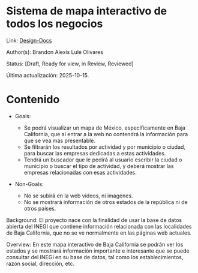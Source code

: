 # Sistema de mapa interactivo de todos los negocios

Link: [Design-Docs](https://github.com/charliesbot/design-docs/tree/main/spanish)

Author(s): Brandon Alexis Lule Olivares

Status: [Draft, Ready for view, in Review, Reviewed]

Última actualización: 2025-10-15.

# Contenido

- Goals:
  - Se podrá visualizar un mapa de México, específicamente en Baja California, que al entrar a la web no contendrá la información para que se vea más presentable.
  - Se filtrarán los resultados por actividad y por municipio o ciudad, para buscar las empresas dedicadas a estas actividades.
  - Tendrá un buscador que le pedirá al usuario escribir la ciudad o municipio o buscar el tipo de actividad, y deberá mostrar las empresas
  relacionadas con esas actividades.

- Non-Goals:
  - No se subirá en la web videos, ni imágenes.
  - No se mostrará información de otros estados de la república ni de otros países.
 
Background:
  El proyecto nace con la finalidad de usar la base de datos abierta del INEGI que contiene información relacionada con las localidades de Baja California,
  que no se ve normalmente en las páginas web actuales. 

Overview:
  En este mapa interactivo de Baja California se podrán ver los estados y se mostrará información importante e interesante que se puede consultar del INEGI en
  su base de datos, tal como los establecimientos, razón social, dirección, etc.  
  









  
